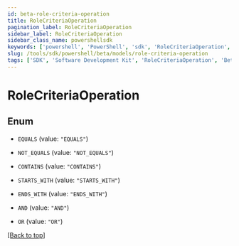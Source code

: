 ```yaml
---
id: beta-role-criteria-operation
title: RoleCriteriaOperation
pagination_label: RoleCriteriaOperation
sidebar_label: RoleCriteriaOperation
sidebar_class_name: powershellsdk
keywords: ['powershell', 'PowerShell', 'sdk', 'RoleCriteriaOperation', 'BetaRoleCriteriaOperation'] 
slug: /tools/sdk/powershell/beta/models/role-criteria-operation
tags: ['SDK', 'Software Development Kit', 'RoleCriteriaOperation', 'BetaRoleCriteriaOperation']
---
```



# RoleCriteriaOperation

## Enum


* `EQUALS` (value: `"EQUALS"`)

* `NOT_EQUALS` (value: `"NOT_EQUALS"`)

* `CONTAINS` (value: `"CONTAINS"`)

* `STARTS_WITH` (value: `"STARTS_WITH"`)

* `ENDS_WITH` (value: `"ENDS_WITH"`)

* `AND` (value: `"AND"`)

* `OR` (value: `"OR"`)


[[Back to top]](#) 

